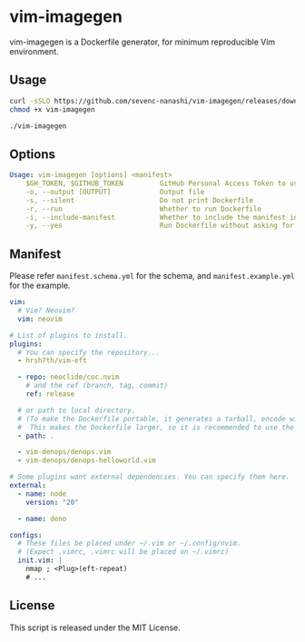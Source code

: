 # vim-imagegen

vim-imagegen is a Dockerfile generator, for minimum reproducible Vim environment.

## Usage

```bash
curl -sSLO https://github.com/sevenc-nanashi/vim-imagegen/releases/download/latest/vim-imagegen
chmod +x vim-imagegen

./vim-imagegen
```

## Options

```yml
Usage: vim-imagegen [options] <manifest>
    $GH_TOKEN, $GITHUB_TOKEN         GitHub Personal Access Token to use for API requests
    -o, --output [OUTPUT]            Output file
    -s, --silent                     Do not print Dockerfile
    -r, --run                        Whether to run Dockerfile
    -i, --include-manifest           Whether to include the manifest in the Dockerfile
    -y, --yes                        Run Dockerfile without asking for confirmation
```

## Manifest

Please refer `manifest.schema.yml` for the schema, and `manifest.example.yml` for the example.

```yml
vim:
  # Vim? Neovim?
  vim: neovim

# List of plugins to install.
plugins:
  # You can specify the repository...
  - hrsh7th/vim-eft

  - repo: neoclide/coc.nvim
    # and the ref (branch, tag, commit)
    ref: release

  # or path to local directory. 
  # (To make the Dockerfile portable, it generates a tarball, encode with base64, and decode it in the Dockerfile.
  #  This makes the Dockerfile larger, so it is recommended to use the repository if possible.)
  - path: .

  - vim-denops/denops.vim
  - vim-denops/denops-helloworld.vim

# Some plugins want external dependencies. You can specify them here.
external:
  - name: node
    version: "20"

  - name: deno

configs:
  # These files be placed under ~/.vim or ~/.config/nvim.
  # (Expect .vimrc, .vimrc will be placed on ~/.vimrc)
  init.vim: |
    nmap ; <Plug>(eft-repeat)
    # ...
```

## License

This script is released under the MIT License.
